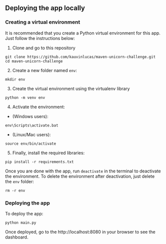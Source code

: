 ## Deploying the app locally

### Creating a virtual environment
It is recommended that you create a Python virtual environment for this app. Just follow the instructions below:
1. Clone and go to this repository
```
git clone https://github.com/kauvinlucas/maven-unicorn-challenge.git
cd maven-unicorn-challenge
```

2. Create a new folder named `env`:
```
mkdir env
```

3. Create the virtual environment using the virtualenv library
```
python -m venv env
```

4. Activate the environment:
* (Windows users):
```
env\Scripts\activate.bat
```

* (Linux/Mac users):
```
source env/bin/activate
```

5. Finally, install the required libraries:
```
pip install -r requirements.txt
```

Once you are done with the app, run `deactivate` in the terminal to deactivate the environment. To delete the environment after deactivation, just delete the `env` folder:
```
rm -r env
```

### Deploying the app
To deploy the app:
```
python main.py
```

Once deployed, go to the http://localhost:8080 in your browser to see the dashboard.